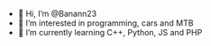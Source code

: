 - 👋 Hi, I’m @Banann23
- 👀 I’m interested in programming, cars and MTB
- 🌱 I’m currently learning C++, Python, JS and PHP

<!---
Banann23/Banann23 is a ✨ special ✨ repository because its `README.md` (this file) appears on your GitHub profile.
You can click the Preview link to take a look at your changes.
--->
